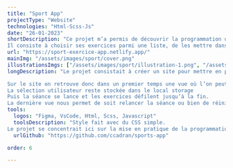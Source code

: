 ```yaml
---
title: "Sport App"
projectType: "Website"
technologies: "Html-Scss-Js"
date: "26-01-2023"
shortDescription: "Ce projet m’a permis de découvrir la programmation orientée objet sur JavaScript.
Il consiste à choisir ses exercices parmi une liste, de les mettre dans l’ordre souhaité, d’en choisir la durée puis de lancer la séance. Ce projet m’a permis de comprendre beaucoup de notions."
url: "https://sport-exercice-app.netlify.app/"
mainImg: "/assets/images/sport/cover.png"
illustrationsImgs: ["/assets/images/sport/illustration-1.png", "/assets/images/sport/illustration-2.png", "/assets/images/sport/illustration-3.png"]
longDescription: "Le projet consistait à créer un site pour mettre en pratique la programmation orientée objet sur Javascript.

Sur le site on retrouve donc dans un premier temps une vue où l’on peut sélectionner les exercices voulus et modifier le temps de ceux-ci. On peut également les changer de place grâce à un bouton les déplaçant vers la gauche mais aussi supprimer ceux dont on n'a pas besoin. Cela marche grâce à un array qui évolue en fonction des différents événements.
La sélection utilisateur reste stockée dans le local storage
Puis la séance se lance et les exercices défilent jusqu’à la fin.
La dernière vue nous permet de soit relancer la séance ou bien de réinitialiser tous les exercices."
tools:
  logos: "Figma, VsCode, Html, Scss, Javascript"
  toolsDescription: "Style fait avec du CSS simple.
Le projet se concentrait ici sur la mise en pratique de la programmation orientée objet sur Javascript."
  urlGithub: "https://github.com/ccadran/sports-app"

order: 6

---
```

